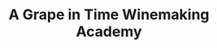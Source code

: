 ---
title: "A Grape in Time Winemaking Academy"
url: /mission/a-grape-in-time-winemaking-academy/
shop: shop
---